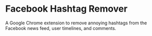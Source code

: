 Facebook Hashtag Remover
========================

A Google Chrome extension to remove annoying hashtags from the Facebook news feed, user timelines, and comments.
